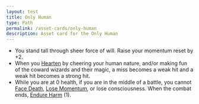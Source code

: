 ```yaml
---
layout: test
title: Only Human
type: Path
permalink: /asset-cards/only-human
description: Asset card for the Only Human
---
```


- You stand tall through sheer force of will. Raise your momentum reset by +2.
- When you <ins>Hearten</ins> by cheering your human nature, and/or making fun of the coward wizards and their magic, a miss becomes a weak hit and a weak hit becomes a strong hit.
- While you are at 0 health, if you are in the middle of a battle, you cannot <ins>Face Death</ins>, <ins>Lose Momentum</ins>, or lose consciousness. When the combat ends, <ins>Endure Harm</ins> (1).